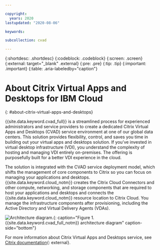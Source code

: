 ```yaml
---

copyright:
  years: 2020
lastupdated: "2020-08-06"

keywords:

subcollection: cvad

---
```


{:shortdesc: .shortdesc}
{:codeblock: .codeblock}
{:screen: .screen}
{:external: target="_blank" .external}
{:pre: .pre}
{:tip: .tip}
{:important: .important}
{:table: .aria-labeledby="caption"}

# About Citrix Virtual Apps and Desktops for IBM Cloud
{: #about-citrix-virtual-apps-and-desktops}

{{site.data.keyword.cvad_full}} is a streamlined process for experienced administrators and service providers to create a dedicated Citrix Virtual Apps and Desktops (CVAD) service environment at one of our global data centers. This solution provides flexibility, control, and saves you time in building out your virtual apps and desktops solution. If you’ve invested in virtual desktop infrastructure (VDI), you understand the complexity of hosting and managing VDI entirely on-premises. The offering is purposefully built for a better VDI experience in the cloud.

The solution is integrated with the CVAD service deployment model, which shifts the management of core components to Citrix so you can focus on managing your applications and desktops. {{site.data.keyword.cloud_notm}} creates the Citrix Cloud Connectors and other compute, networking, and storage components that are required to host your applications and desktops and connects the {{site.data.keyword.cloud_notm}} resource location to Citrix Cloud. You manage the infrastructure components after provisioning, including the Active Directory and Virtual Delivery Agents (VDAs).

![Architecture diagram.](images/CitrixArchDiagram.svg){: caption="Figure 1. {{site.data.keyword.cvad_full_notm}} architecture diagram" caption-side="bottom"}

For more information about Citrix Virtual Apps and Desktops service, see [Citrix documentation](https://docs.citrix.com/en-us/citrix-virtual-apps-desktops-service){: external}.

